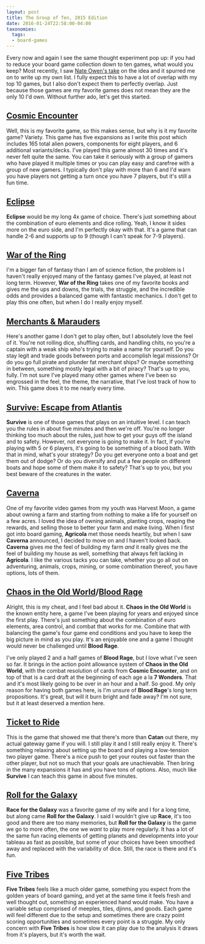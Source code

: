 ```yaml
---
layout: post
title: The Group of Ten, 2015 Edition
date: 2016-01-24T22:58:00-04:00
taxonomies:
  tags:
  - board-games
---
```

Every now and again I see the same thought experiment pop up: if you had to reduce your board game collection down to ten games, what would you keep? Most recently, I saw [Nate Owen's take](https://sanildefanso.wordpress.com/2016/01/03/the-group-of-ten-2015-2016-edition/) on the idea and it spurred me on to write up my own list. I fully expect this to have a lot of overlap with my top 10 games, but I also don't expect them to perfectly overlap. Just because those games are my favorite games does not mean they are the only 10 I'd own. Without further ado, let's get this started.

## [Cosmic Encounter](https://boardgamegeek.com/boardgame/39463/cosmic-encounter)

Well, this is my favorite game, so this makes sense, but why is it my favorite game? Variety. This game has five expansions as I write this post which includes 165 total alien powers, components for eight players, and 6 additional variants/decks. I've played this game almost 30 times and it's never felt quite the same. You can take it seriously with a group of gamers who have played it multiple times or you can play easy and carefree with a group of new gamers. I typically don't play with more than 6 and I'd warn you have players not getting a turn once you have 7 players, but it's still a fun time.

## [Eclipse](https://boardgamegeek.com/boardgame/72125/eclipse)

**Eclipse** would be my long 4x game of choice. There's just something about the combination of euro elements and dice rolling. Yeah, I know it sides more on the euro side, and I'm perfectly okay with that. It's a game that can handle 2-6 and supports up to 9 (though I can't speak for 7-9 players).

## [War of the Ring](https://boardgamegeek.com/boardgame/115746/war-ring-second-edition)

I'm a bigger fan of fantasy than I am of science fiction, the problem is I haven't really enjoyed many of the fantasy games I've played, at least not long term. However, **War of the Ring** takes one of my favorite books and gives me the ups and downs, the trials, the struggle, and the incredible odds and provides a balanced game with fantastic mechanics. I don't get to play this one often, but when I do I really enjoy myself.

## [Merchants & Marauders](https://boardgamegeek.com/boardgame/25292/merchants-marauders)

Here's another game I don't get to play often, but I absolutely love the feel of it. You're not rolling dice, shuffling cards, and handling chits, no you're a captain with a weak ship who's trying to make a name for yourself. Do you stay legit and trade goods between ports and accomplish legal missions? Or do you go full pirate and plunder fat merchant ships? Or maybe something in between, something mostly legal with a bit of piracy? That's up to you, fully. I'm not sure I've played many other games where I've been so engrossed in the feel, the theme, the narrative, that I've lost track of how to win. This game does it to me nearly every time.

## [Survive: Escape from Atlantis](https://boardgamegeek.com/boardgame/2653/survive-escape-atlantis)

**Survive** is one of those games that plays on an intuitive level. I can teach you the rules in about five minutes and then we're off. You're no longer thinking too much about the rules, just how to get your guys off the island and to safety. However, not everyone is going to make it. In fact, if you're playing with 5 or 6 players, it's going to be something of a blood bath. With that in mind, what's your strategy? Do you get everyone onto a boat and get them out of dodge? Or do you diversify and put a few people on different boats and hope some of them make it to safety? That's up to you, but you best beware of the creatures in the water.

## [Caverna](https://boardgamegeek.com/boardgame/102794/caverna-cave-farmers)

One of my favorite video games from my youth was Harvest Moon, a game about owning a farm and starting from nothing to make a life for yourself on a few acres. I loved the idea of owning animals, planting crops, reaping the rewards, and selling those to better your farm and make living. When I first got into board gaming, **Agricola** met those needs heartily, but when I saw **Caverna** announced, I decided to move on and I haven't looked back. **Caverna** gives me the feel of building my farm *and* it really gives me the feel of building my house as well, something that always felt lacking in **Agricola**. I like the various tacks you can take, whether you go all out on adventuring, animals, crops, mining, or some combination thereof, you have options, lots of them.

## [Chaos in the Old World](https://boardgamegeek.com/boardgame/43111/chaos-old-world)/[Blood Rage](https://boardgamegeek.com/boardgame/170216/blood-rage)

Alright, this is my cheat, and I feel bad about it. **Chaos in the Old World** is the known entity here, a game I've been playing for years and enjoyed since the first play. There's just something about the combination of euro elements, area control, and combat that works for me. Combine that with balancing the game's four game end conditions and you have to keep the big picture in mind as you play. It's an enjoyable one and a game I thought would never be challenged until **Blood Rage**.

I've only played 2 and a half games of **Blood Rage**, but I love what I've seen so far. It brings in the action point allowance system of **Chaos in the Old World**, with the combat resolution of cards from **Cosmic Encounter**, and on top of that is a card draft at the beginning of each age a la **7 Wonders**. That and it's most likely going to be over in an hour and a half. So good. My only reason for having both games here, is I'm unsure of **Blood Rage**'s long term propositions. It's great, but will it burn bright and fade away? I'm not sure, but it at least deserved a mention here.

## [Ticket to Ride](https://boardgamegeek.com/boardgame/9209/ticket-ride)

This is the game that showed me that there's more than **Catan** out there, my actual gateway game if you will. I still play it and I still really enjoy it. There's something relaxing about setting up the board and playing a low-tension two player game. There's a nice push to get your routes out faster than the other player, but not so much that your goals are unachievable. Then bring in the many expansions it has and you have tons of options. Also, much like **Survive** I can teach this game in about five minutes.

## [Roll for the Galaxy](https://boardgamegeek.com/boardgame/132531/roll-galaxy)

**Race for the Galaxy** was a favorite game of my wife and I for a long time, but along came **Roll for the Galaxy**. I said I wouldn't give up **Race**, it's too good and there are too many memories, but **Roll for the Galaxy** is the game we go to more often, the one we *want* to play more regularly. It has a lot of the same fun racing elements of getting planets and developments into your tableau as fast as possible, but some of your choices have been smoothed away and replaced with the variability of dice. Still, the race is there and it's fun.

## [Five Tribes](https://boardgamegeek.com/boardgame/157354/five-tribes)

**Five Tribes** feels like a much older game, something you expect from the golden years of board gaming, and yet at the same time it feels fresh and well thought out, something an experienced hand would make. You have a variable setup comprised of meeples, tiles, djinns, and goods. Each game will feel different due to the setup and sometimes there are crazy point scoring opportunities and sometimes every point is a struggle. My only concern with **Five Tribes** is how slow it can play due to the analysis it draws from it's players, but it's worth the wait.
